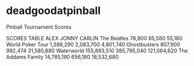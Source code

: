 # deadgoodatpinball
Pinball Tournament Scores

SCORES
TABLE
ALEX
JONNY
CARLIN
The Beatles
78,800
85,580
55,180
World Poker Tour
1,388,290
2,083,700
4,801,740
Ghostbusters
807,900
992,474
31,585,880
Waterworld
155,893,510
385,795,040
121,064,620
The Addams Family
14,785,190
656,180
18,532,680
